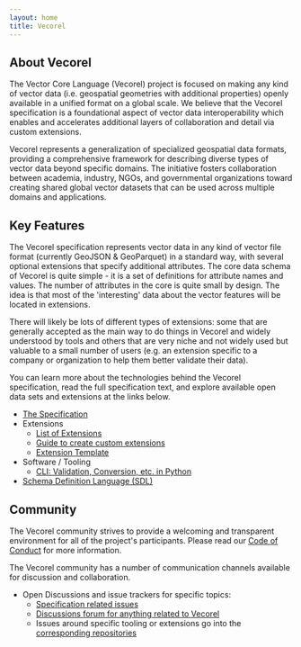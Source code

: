 ```yaml
---
layout: home
title: Vecorel
---
```


## About Vecorel

The Vector Core Language (Vecorel) project is focused on making any kind of vector data (i.e. geospatial geometries with additional properties) openly available in a unified format on a global scale. We believe that the Vecorel specification is a foundational aspect of vector data interoperability which enables and accelerates additional layers of collaboration and detail via custom extensions.

Vecorel represents a generalization of specialized geospatial data formats, providing a comprehensive framework for describing diverse types of vector data beyond specific domains. The initiative fosters collaboration between academia, industry, NGOs, and governmental organizations toward creating shared global vector datasets that can be used across multiple domains and applications.

## Key Features

The Vecorel specification represents vector data in any kind of vector file format (currently GeoJSON & GeoParquet) in a standard way, with several optional extensions that specify additional attributes. The core data schema of Vecorel is quite simple - it is a set of definitions for attribute names and values. The number of attributes in the core is quite small by design. The idea is that most of the 'interesting' data about the vector features will be located in extensions.

There will likely be lots of different types of extensions: some that are generally accepted as the main way to do things in Vecorel and widely understood by tools and others that are very niche and not widely used but valuable to a small number of users (e.g. an extension specific to a company or organization to help them better validate their data).

You can learn more about the technologies behind the Vecorel specification, read the full specification text, and explore available open data sets and extensions at the links below.

- [The Specification](https://github.com/vecorel/specification)
- Extensions
  - [List of Extensions](extensions/index.md)
  - [Guide to create custom extensions](extensions/create.md)
  - [Extension Template](https://github.com/vecorel/extension-template)
- Software / Tooling
  - [CLI: Validation, Conversion, etc. in Python](https://github.com/vecorel/cli)
- [Schema Definition Language (SDL)](https://github.com/vecorel/sdl)

## Community

The Vecorel community strives to provide a welcoming and transparent environment for all of the project's participants. Please read our [Code of Conduct](CODE_OF_CONDUCT.md) for more information.

The Vecorel community has a number of communication channels available for discussion and collaboration.

- Open Discussions and issue trackers for specific topics:
  - [Specification related issues](https://github.com/vecorel/specification/issues)
  - [Discussions forum for anything related to Vecorel](https://github.com/orgs/vecorel/discussions)
  - Issues around specific tooling or extensions go into the [corresponding repositories](https://github.com/orgs/vecorel/repositories)
